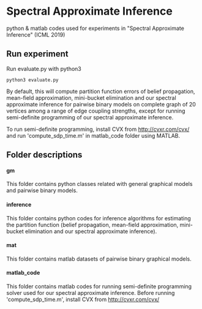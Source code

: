 # Spectral Approximate Inference
python & matlab codes used for experiments in "Spectral Approximate Inference" (ICML 2019)

## Run experiment
Run evaluate.py with python3
```
python3 evaluate.py
```
By default, this will compute partition function errors of belief propagation, mean-field approximation, mini-bucket elimination and our spectral approximate inference for pairwise binary models on complete graph of 20 vertices among a range of edge coupling strengths, except for running semi-definite programming of our spectral approximate inference.

To run semi-definite programming, install CVX from http://cvxr.com/cvx/ and run 'compute_sdp_time.m' in matlab_code folder using MATLAB.

## Folder descriptions
#### gm

This folder contains python classes related with general graphical models and pairwise binary models.

#### inference

This folder contains python codes for inference algorithms for estimating the partition function (belief propagation, mean-field approximation, mini-bucket elimination and our spectral approximate inference).

#### mat

This folder contains matlab datasets of pairwise binary graphical models.

#### matlab_code

This folder contains matlab codes for running semi-definite programming solver used for our spectral approximate inference. Before running 'compute_sdp_time.m', install CVX from http://cvxr.com/cvx/
